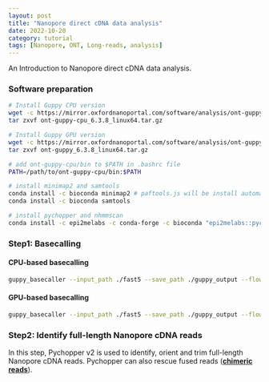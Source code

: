 ```yaml
---
layout: post
title: "Nanopore direct cDNA data analysis"
date: 2022-10-20
category: tutorial
tags: [Nanopore, ONT, Long-reads, analysis]
---
```


An Introduction to Nanopore direct cDNA data analysis.

<!--more-->

### Software preparation

```bash
# Install Guppy CPU version
wget -c https://mirror.oxfordnanoportal.com/software/analysis/ont-guppy-cpu_6.3.8_linux64.tar.gz
tar zxvf ont-guppy-cpu_6.3.8_linux64.tar.gz

# Install Guppy GPU version
wget -c https://mirror.oxfordnanoportal.com/software/analysis/ont-guppy_6.3.8_linux64.tar.gz
tar zxvf ont-guppy_6.3.8_linux64.tar.gz

# add ont-guppy-cpu/bin to $PATH in .bashrc file
PATH=/path/to/ont-guppy-cpu/bin:$PATH

# install minimap2 and samtools
conda install -c bioconda minimap2 # paftools.js will be install automatically.
conda install -c bioconda samtools

# install pychopper and nhmmscan
conda install -c epi2melabs -c conda-forge -c bioconda "epi2melabs::pychopper"
```

### Step1: Basecalling

#### CPU-based basecalling
```bash
guppy_basecaller --input_path ./fast5 --save_path ./guppy_output --flowcell FLO-MIN106 --kit SQK-RNA002 --calib_detect --num_callers 16 --cpu_threads_per_caller 8 --compress_fastq --trim_strategy none
```
#### GPU-based basecalling
```bash
guppy_basecaller --input_path ./fast5 --save_path ./guppy_output --flowcell FLO-MIN106 --kit SQK-RNA002 --calib_detect --num_callers 16 ----gpu_runners_per_device 80 -x "cuda:all" --compress_fastq --trim_strategy none
```
### Step2: Identify full-length Nanopore cDNA reads
In this step, Pychopper v2 is used to identify, orient and trim full-length Nanopore cDNA reads. Pychopper can also rescue fused reads ([__chimeric reads__](https://yulijia.net/en/bioinformatics/2015/12/21/Linear-Chimeric-Supplementary-Primary-and-Secondary-Alignments.html)).
